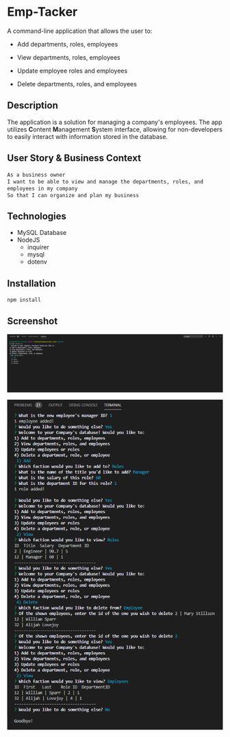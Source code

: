 # Emp-Tacker
A command-line application that allows the user to:

  * Add departments, roles, employees

  * View departments, roles, employees

  * Update employee roles and employees

  * Delete departments, roles, and employees

## Description
The application is a solution for managing a company's employees. The app utilizes **C**ontent **M**anagement **S**ystem interface, allowing for non-developers to easily interact with information stored in the database. 

## User Story & Business Context
```
As a business owner
I want to be able to view and manage the departments, roles, and employees in my company
So that I can organize and plan my business
```

## Technologies
* MySQL Database
* NodeJS
    * inquirer
    * mysql
    * dotenv

## Installation
```bash
npm install
```

## Screenshot

![screenshot](images/emp-tracker1.PNG)

![screenshot](images/emp-tracker2.PNG)